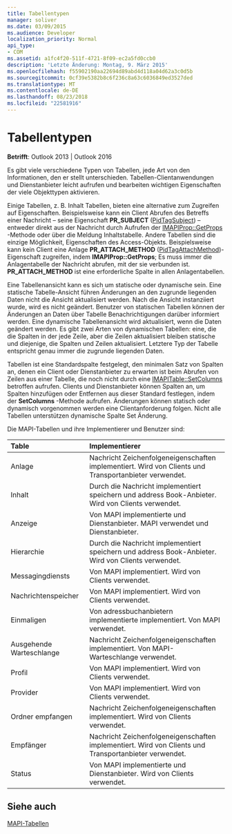 ```yaml
---
title: Tabellentypen
manager: soliver
ms.date: 03/09/2015
ms.audience: Developer
localization_priority: Normal
api_type:
- COM
ms.assetid: a1fc4f20-511f-4721-8f09-ec2a5fd0ccb0
description: 'Letzte Änderung: Montag, 9. März 2015'
ms.openlocfilehash: f55902190aa22694d89abd4d118a04d62a3c0d5b
ms.sourcegitcommit: 0cf39e5382b8c6f236c8a63c6036849ed3527ded
ms.translationtype: MT
ms.contentlocale: de-DE
ms.lasthandoff: 08/23/2018
ms.locfileid: "22581916"
---
```

# <a name="types-of-tables"></a>Tabellentypen

  
  
**Betrifft**: Outlook 2013 | Outlook 2016 
  
Es gibt viele verschiedene Typen von Tabellen, jede Art von den Informationen, den er stellt unterschieden. Tabellen-Clientanwendungen und Dienstanbieter leicht aufrufen und bearbeiten wichtigen Eigenschaften der viele Objekttypen aktivieren. 
  
Einige Tabellen, z. B. Inhalt Tabellen, bieten eine alternative zum Zugreifen auf Eigenschaften. Beispielsweise kann ein Client Abrufen des Betreffs einer Nachricht – seine Eigenschaft **PR_SUBJECT** ([PidTagSubject](pidtagsubject-canonical-property.md)) – entweder direkt aus der Nachricht durch Aufrufen der [IMAPIProp::GetProps](imapiprop-getprops.md) -Methode oder über die Meldung Inhaltstabelle. Andere Tabellen sind die einzige Möglichkeit, Eigenschaften des Access-Objekts. Beispielsweise kann kein Client eine Anlage **PR_ATTACH_METHOD** ([PidTagAttachMethod](pidtagattachmethod-canonical-property.md))-Eigenschaft zugreifen, indem **IMAPIProp::GetProps**; Es muss immer die Anlagentabelle der Nachricht abrufen, mit der sie verbunden ist. **PR_ATTACH_METHOD** ist eine erforderliche Spalte in allen Anlagentabellen. 
  
Eine Tabellenansicht kann es sich um statische oder dynamische sein. Eine statische Tabelle-Ansicht führen Änderungen an den zugrunde liegenden Daten nicht die Ansicht aktualisiert werden. Nach die Ansicht instanziiert wurde, wird es nicht geändert. Benutzer von statischen Tabellen können der Änderungen an Daten über Tabelle Benachrichtigungen darüber informiert werden. Eine dynamische Tabellenansicht wird aktualisiert, wenn die Daten geändert werden. Es gibt zwei Arten von dynamischen Tabellen: eine, die die Spalten in der jede Zeile, aber die Zeilen aktualisiert bleiben statische und diejenige, die Spalten und Zeilen aktualisiert. Letztere Typ der Tabelle entspricht genau immer die zugrunde liegenden Daten.
  
Tabellen ist eine Standardspalte festgelegt, den minimalen Satz von Spalten an, denen ein Client oder Dienstanbieter zu erwarten ist beim Abrufen von Zeilen aus einer Tabelle, die noch nicht durch eine [IMAPITable::SetColumns](imapitable-setcolumns.md) betroffen aufrufen. Clients und Dienstanbieter können Spalten an, um Spalten hinzufügen oder Entfernen aus dieser Standard festlegen, indem der **SetColumns** -Methode aufrufen. Änderungen können statisch oder dynamisch vorgenommen werden eine Clientanforderung folgen. Nicht alle Tabellen unterstützen dynamische Spalte Set Änderung. 
  
Die MAPI-Tabellen und ihre Implementierer und Benutzer sind:
  
|**Table**|**Implementierer**|
|:-----|:-----|
|Anlage  <br/> |Nachricht Zeichenfolgeneigenschaften implementiert. Wird von Clients und Transportanbieter verwendet.  <br/> |
|Inhalt  <br/> |Durch die Nachricht implementiert speichern und address Book-Anbieter. Wird von Clients verwendet.  <br/> |
|Anzeige  <br/> |Von MAPI implementierte und Dienstanbieter. MAPI verwendet und Dienstanbieter.  <br/> |
|Hierarchie  <br/> |Durch die Nachricht implementiert speichern und address Book-Anbieter. Wird von Clients verwendet.  <br/> |
|Messagingdiensts  <br/> |Von MAPI implementiert. Wird von Clients verwendet.  <br/> |
|Nachrichtenspeicher  <br/> |Von MAPI implementiert. Wird von Clients verwendet.  <br/> |
|Einmaligen  <br/> |Von adressbuchanbietern implementierte implementiert. Von MAPI verwendet.  <br/> |
|Ausgehende Warteschlange  <br/> |Nachricht Zeichenfolgeneigenschaften implementiert. Von MAPI-Warteschlange verwendet.  <br/> |
|Profil  <br/> |Von MAPI implementiert. Wird von Clients verwendet.  <br/> |
|Provider  <br/> |Von MAPI implementiert. Wird von Clients verwendet.  <br/> |
|Ordner empfangen  <br/> |Nachricht Zeichenfolgeneigenschaften implementiert. Wird von Clients verwendet.  <br/> |
|Empfänger  <br/> |Nachricht Zeichenfolgeneigenschaften implementiert. Wird von Clients und Transportanbieter verwendet.  <br/> |
|Status  <br/> |Von MAPI implementierte und Dienstanbieter. Wird von Clients verwendet.  <br/> |
   
## <a name="see-also"></a>Siehe auch



[MAPI-Tabellen](mapi-tables.md)

